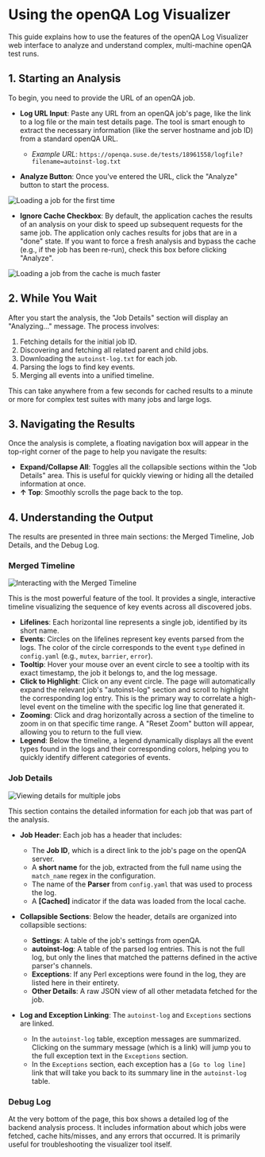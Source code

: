 # Using the openQA Log Visualizer

This guide explains how to use the features of the openQA Log Visualizer web interface to analyze and understand complex, multi-machine openQA test runs.

## 1. Starting an Analysis

To begin, you need to provide the URL of an openQA job.

*   **Log URL Input**: Paste any URL from an openQA job's page, like the link to a log file or the main test details page. The tool is smart enough to extract the necessary information (like the server hostname and job ID) from a standard openQA URL.
    *   *Example URL*: `https://openqa.suse.de/tests/18961558/logfile?filename=autoinst-log.txt`

*   **Analyze Button**: Once you've entered the URL, click the "Analyze" button to start the process.

![Loading a job for the first time](../img/url_loading_first_time.gif)

*   **Ignore Cache Checkbox**: By default, the application caches the results of an analysis on your disk to speed up subsequent requests for the same job. The application only caches results for jobs that are in a "done" state. If you want to force a fresh analysis and bypass the cache (e.g., if the job has been re-run), check this box before clicking "Analyze".

![Loading a job from the cache is much faster](../img/url_loading_cache.gif)

## 2. While You Wait

After you start the analysis, the "Job Details" section will display an "Analyzing..." message. The process involves:
1.  Fetching details for the initial job ID.
2.  Discovering and fetching all related parent and child jobs.
3.  Downloading the `autoinst-log.txt` for each job.
4.  Parsing the logs to find key events.
5.  Merging all events into a unified timeline.

This can take anywhere from a few seconds for cached results to a minute or more for complex test suites with many jobs and large logs.

## 3. Navigating the Results

Once the analysis is complete, a floating navigation box will appear in the top-right corner of the page to help you navigate the results:

*   **Expand/Collapse All**: Toggles all the collapsible sections within the "Job Details" area. This is useful for quickly viewing or hiding all the detailed information at once.
*   **↑ Top**: Smoothly scrolls the page back to the top.

## 4. Understanding the Output

The results are presented in three main sections: the Merged Timeline, Job Details, and the Debug Log.

### Merged Timeline

![Interacting with the Merged Timeline](../img/MergeTimeline.gif)

This is the most powerful feature of the tool. It provides a single, interactive timeline visualizing the sequence of key events across all discovered jobs.

*   **Lifelines**: Each horizontal line represents a single job, identified by its short name.
*   **Events**: Circles on the lifelines represent key events parsed from the logs. The color of the circle corresponds to the event `type` defined in `config.yaml` (e.g., `mutex`, `barrier`, `error`).
*   **Tooltip**: Hover your mouse over an event circle to see a tooltip with its exact timestamp, the job it belongs to, and the log message.
*   **Click to Highlight**: Click on any event circle. The page will automatically expand the relevant job's "autoinst-log" section and scroll to highlight the corresponding log entry. This is the primary way to correlate a high-level event on the timeline with the specific log line that generated it.
*   **Zooming**: Click and drag horizontally across a section of the timeline to zoom in on that specific time range. A "Reset Zoom" button will appear, allowing you to return to the full view.
*   **Legend**: Below the timeline, a legend dynamically displays all the event types found in the logs and their corresponding colors, helping you to quickly identify different categories of events.

### Job Details

![Viewing details for multiple jobs](../img/multiple_jobs.gif)

This section contains the detailed information for each job that was part of the analysis.

*   **Job Header**: Each job has a header that includes:
    *   The **Job ID**, which is a direct link to the job's page on the openQA server.
    *   A **short name** for the job, extracted from the full name using the `match_name` regex in the configuration.
    *   The name of the **Parser** from `config.yaml` that was used to process the log.
    *   A **[Cached]** indicator if the data was loaded from the local cache.

*   **Collapsible Sections**: Below the header, details are organized into collapsible sections:
    *   **Settings**: A table of the job's settings from openQA.
    *   **autoinst-log**: A table of the parsed log entries. This is not the full log, but only the lines that matched the patterns defined in the active parser's channels.
    *   **Exceptions**: If any Perl exceptions were found in the log, they are listed here in their entirety.
    *   **Other Details**: A raw JSON view of all other metadata fetched for the job.

*   **Log and Exception Linking**: The `autoinst-log` and `Exceptions` sections are linked.
    *   In the `autoinst-log` table, exception messages are summarized. Clicking on the summary message (which is a link) will jump you to the full exception text in the `Exceptions` section.
    *   In the `Exceptions` section, each exception has a `[Go to log line]` link that will take you back to its summary line in the `autoinst-log` table.

### Debug Log

At the very bottom of the page, this box shows a detailed log of the backend analysis process. It includes information about which jobs were fetched, cache hits/misses, and any errors that occurred. It is primarily useful for troubleshooting the visualizer tool itself.
